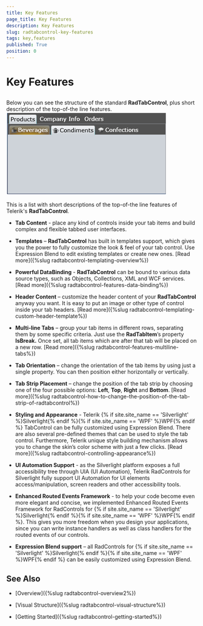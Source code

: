 ```yaml
---
title: Key Features
page_title: Key Features
description: Key Features
slug: radtabcontrol-key-features
tags: key,features
published: True
position: 0
---
```


# Key Features



## 

Below you can see the structure of the standard __RadTabControl__, plus short description of the top-of-the line features.
![](images/RadTabControl_KeyFeatures_010.png)

This is a list with short descriptions of the top-of-the line features of Telerik's __RadTabControl__.
				

* __Tab Content__ - place any kind of controls inside your tab items and build complex and flexible tabbed user interfaces.

* __Templates__ – __RadTabControl__ has built in templates support, which gives you the power to fully customize the look & feel of your tab control. Use Expression Blend to edit existing templates or create new ones. [Read more]({%slug radtabcontrol-templating-overview%})

* __Powerful DataBinding__ - __RadTabControl__ can be bound to various data source types, such as Objects, Collections, XML and WCF services. [Read more]({%slug radtabcontrol-features-data-binding%})

* __Header Content__ – customize the header content of your __RadTabControl__ anyway you want. It is easy to put an image or other type of control inside your tab headers. [Read more]({%slug radtabcontrol-templating-custom-header-template%})

* __Multi-line Tabs__ – group your tab items in different rows, separating them by some specific criteria. Just use the __RadTabItem__’s property __IsBreak.__ Once set, all tab items which are after that tab will be placed on a new row. [Read more]({%slug radtabcontrol-features-multiline-tabs%})

* __Tab Orientation__ – change the orientation of the tab items by using just a single property. You can then position either horizontally or vertically.

* __Tab Strip Placement__ – change the position of the tab strip by choosing one of the four possible options: __Left__, __Top__, __Right__ and __Bottom__. [Read more]({%slug radtabcontrol-how-to-change-the-position-of-the-tab-strip-of-radtabcontrol%})

* __Styling and Appearance__ - Telerik {% if site.site_name == 'Silverlight' %}Silverlight{% endif %}{% if site.site_name == 'WPF' %}WPF{% endif %} TabControl can be fully customized using Expression Blend. There are also several pre-defined themes that can be used to style the tab control. Furthermore, Telerik unique style building mechanism allows you to change the skin’s color scheme with just a few clicks. [Read more]({%slug radtabcontrol-controlling-appearance%})

* __UI Automation Support__ - as the Silverlight platform exposes a full accessibility tree through UIA (UI Automation), Telerik RadControls for Silverlight fully support UI Automation for UI elements access/manipulation, screen readers and other accessibility tools.
					

* __Enhanced Routed Events Framework__ - to help your code become even more elegant and concise, we implemented Enhanced Routed Events Framework for RadControls for {% if site.site_name == 'Silverlight' %}Silverlight{% endif %}{% if site.site_name == 'WPF' %}WPF{% endif %}.  This gives you more freedom when you design your applications, since you can write instance handlers as well as class handlers for the routed events of our controls.
					

* __Expression Blend support__ – all RadControls for {% if site.site_name == 'Silverlight' %}Silverlight{% endif %}{% if site.site_name == 'WPF' %}WPF{% endif %} can be easily customized using Expression Blend.
					

## See Also

 * [Overview]({%slug radtabcontrol-overview2%})

 * [Visual Structure]({%slug radtabcontrol-visual-structure%})

 * [Getting Started]({%slug radtabcontrol-getting-started%})

